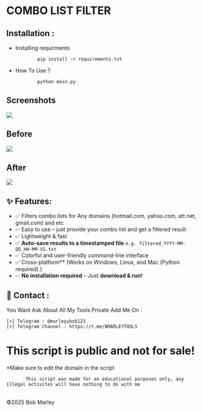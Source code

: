 # COMBO LIST FILTER

Installation : 
------
         

 - Installing requirments
   
               pip install -r requirements.txt
    
 - How To Use ?
   
               python main.py

<h2>Screenshots</h2>
<img src="https://i.imgur.com/GdxUbYn.png" style="max-width:100%;">

<h2>Before</h2>
<img src="https://i.imgur.com/paccye2.png" style="max-width:100%;">

<h2>After</h2>
<img src="https://i.imgur.com/eBJvxko.png" style="max-width:100%;">
               
## ✨ Features:
- ✅ Filters combo lists for Any domains (hotmail.com, yahoo.com, att.net, gmail.com) and etc
- ✅ Easy to use – just provide your combo list and get a filtered result
- ✅ Lightweight & fast
- ✅ **Auto-save results to a timestamped file** `e.g. filtered_YYYY-MM-DD_HH-MM-SS.txt`
- ✅ Colorful and user-friendly command-line interface
- ✅ Cross-platform** (Works on Windows, Linux, and Mac (Python required).)
- ✅ **No installation required** – Just **download & run!**

📧 Contact :
------
You Want Ask About All My Tools Private Add Me On : 
```
[+] Telegram : @marleyybob123
[+] Telegram Channel : https://t.me/BMARLEYTOOLS
```
# This script is public and not for sale!

*Make sure to edit the domain in the script

           This script was made for an educational purposes only, any illegal activites will have nothing to do with me

<br>©2025 Bob Marley
